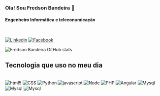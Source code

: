 ### Ola! Sou Fredson Bandeira 👋
#### Engenheiro Informática e teleconumicação 
<br/>

[![Linkedin](https://img.shields.io/badge/LinkedIn-0077B5?style=for-the-badge&logo=linkedin&logoColor=white)](https://www.linkedin.com/in/uta-std-fredson-pires-bandeira-79903322a/)
[![Facebook](https://img.shields.io/badge/Facebook-1877F2?style=for-the-badge&logo=facebook&logoColor=white)](https://www.facebook.com/fredson.piresbandeira/)
 <br>

 ![Fredson Bandeira GitHub stats](https://github-readme-stats.vercel.app/api?username=fredsonbandeira&show_icons=true&theme=dracula)

 ## Tecnologia que uso no meu dia

 <div style="display: inline_block"><br/>
 <img align="center" alt="html5" src="https://img.shields.io/badge/HTML-239120?style=for-the-badge&logo=html5&logoColor=white">
 <img align="center" alt="CSS" src="https://img.shields.io/badge/CSS-239120?&style=for-the-badge&logo=css3&logoColor=white">
  <img align="center" alt="Python" src="https://img.shields.io/badge/Python-3776AB?style=for-the-badge&logo=python&logoColor=white">
  <img align="center" alt="javascript" src="https://img.shields.io/badge/JavaScript-F7DF1E?style=for-the-badge&logo=javascript&logoColor=black">
  <img align="center" alt="Node" src="https://img.shields.io/badge/Node.js-43853D?style=for-the-badge&logo=node.js&logoColor=white">
  <img align="center" alt="PHP" src="https://img.shields.io/badge/PHP-777BB4?style=for-the-badge&logo=php&logoColor=white">
  <img align="center" alt="Angular" src="https://img.shields.io/badge/Angular-DD0031?style=for-the-badge&logo=angular&logoColor=white">
  <img align="center" alt="Mysql" src="https://img.shields.io/badge/MySQL-00000F?style=for-the-badge&logo=mysql&logoColor=white">
   <img align="center" alt="Mysql" src="https://img.shields.io/badge/Perl-39457E?style=for-the-badge&logo=perl&logoColor=white">
   <img align="center" alt="Mysql" src="https://img.shields.io/badge/Perl-39457E?style=for-the-badge&logo=perl&logoColor=white">
 </div>


